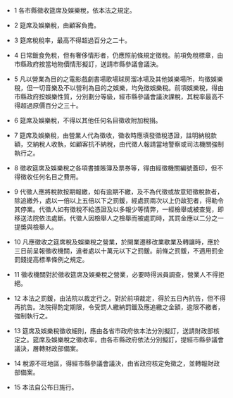* 1 各市縣徵收筵席及娛樂稅，依本法之規定。

* 2 筵席及娛樂稅，由顧客負擔。

* 3 筵席稅稅率，最高不得超過百分之二十。

* 4 日常飯食免稅，但有奢侈情形者，仍應照前條規定徵稅。前項免稅標章，由市縣政府按當地物價情形擬訂，送請市縣參議會議決。

* 5 凡以營業為目的之電影戲劇書場歌場球房溜冰場及其他娛樂場所，均徵娛樂稅，但一切音樂及不以營利為目的之娛樂，均免徵娛樂稅。前項娛樂稅，得由市縣政府按娛樂性質，分別劃分等級，經市縣參議會議決課稅，其稅率最高不得超過原價百分之三十。

* 6 筵席及娛樂稅，不得以其他任何名目徵收附加稅捐。

* 7 筵席及娛樂稅，由營業人代為徵收，徵收時應填發徵稅憑證，註明納稅款額，交納稅人收執，如顧客抗不納稅，由代徵人報請當地警察或司法機關強制執行之。

* 8 徵收筵席及娛樂稅之各項書據賬簿及票券等，得由經徵機關編號蓋印，但不得徵收任何名目之費用。

* 9 代徵人應將稅款按期報繳，如有逾期不繳，及不為代徵或故意短徵稅款者，除追繳外，處以一倍以上五倍以下之罰鍰，經處罰兩次以上仍故犯者，得勒令其停業。代徵人如有徵稅不給憑證及以多報少等情弊，一經檢舉或被查覺，即移送法院依法處斷。代徵人因檢舉人之檢舉而被處罰時，其罰金應以二分之一提獎與檢舉人。

* 10 凡應徵收之筵席稅及娛樂稅之營業，於開業遷移改業歇業及轉讓時，應於三日前呈報徵收機關，違者處以十萬元以下之罰鍰。前條之罰鍰，不適用罰金罰錢提高標準條例之規定。

* 11 徵收機關對於徵收筵席及娛樂稅之營業，必要時得派員調查，營業人不得拒絕。

* 12 本法之罰鍰，由法院以裁定行之。對於前項裁定，得於五日內抗告，但不得再抗告。法院得酌定期限，令受罰人繳納罰鍰及應追繳之金額，逾限不繳者，強制執行之。

* 13 筵席及娛樂稅徵收細則，應由各省市政府依本法分別擬訂，送請財政部核定之。筵席及娛樂稅之徵收率，由各市縣政府依法分別擬訂，提經市縣參議會議決，層轉財政部備案。

* 14 稅源不旺地區，得經市縣參議會議決，由省政府核定免徵之，並轉報財政部備案。

* 15 本法自公布日施行。

